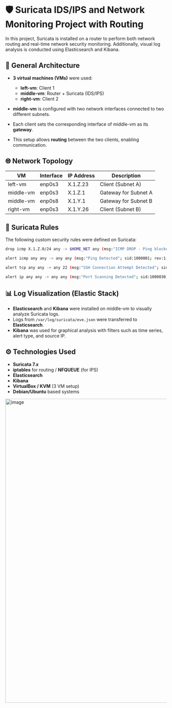 # 🛡️ Suricata IDS/IPS and Network Monitoring Project with Routing

In this project, Suricata is installed on a router to perform both network routing and real-time network security monitoring. Additionally, visual log analysis is conducted using Elasticsearch and Kibana.

## 🧩 General Architecture

- **3 virtual machines (VMs)** were used:
  - **left-vm**: Client 1  
  - **middle-vm**: Router + Suricata (IDS/IPS)  
  - **right-vm**: Client 2  

- **middle-vm** is configured with two network interfaces connected to two different subnets.  
- Each client sets the corresponding interface of middle-vm as its **gateway**.  
- This setup allows **routing** between the two clients, enabling communication.

## 🌐 Network Topology

| VM        | Interface | IP Address   | Description              |
|-----------|-----------|--------------|---------------------------|
| left-vm   | enp0s3    | X.1.Z.23     | Client (Subnet A)        |
| middle-vm | enp0s3    | X.1.Z.1      | Gateway for Subnet A     |
| middle-vm | enp0s8    | X.1.Y.1      | Gateway for Subnet B     |
| right-vm  | enp0s3    | X.1.Y.26     | Client (Subnet B)        |

## 🔐 Suricata Rules

The following custom security rules were defined on Suricata:

```bash
drop icmp X.1.Z.0/24 any -> $HOME_NET any (msg:"ICMP DROP - Ping blocked from specific IP block"; itype:8; sid:1000400; rev:1;)

alert icmp any any -> any any (msg:"Ping Detected"; sid:1000001; rev:1;)

alert tcp any any -> any 22 (msg:"SSH Connection Attempt Detected"; sid:1000010; rev:1; flags:S; threshold:type limit, track by_src, count 1, seconds 60;)

alert ip any any -> any any (msg:"Port Scanning Detected"; sid:1000030; rev:1; threshold:type both, track by_src, count 20, seconds 60;)

```

## 📊 Log Visualization (Elastic Stack)

- **Elasticsearch** and **Kibana** were installed on middle-vm to visually analyze Suricata logs.
- Logs from `/var/log/suricata/eve.json` were transferred to **Elasticsearch**.
- **Kibana** was used for graphical analysis with filters such as time series, alert type, and source IP.

## ⚙️ Technologies Used

- **Suricata 7.x**
- **iptables** for routing / **NFQUEUE** (for IPS)
- **Elasticsearch**
- **Kibana**
- **VirtualBox / KVM** (3 VM setup)
- **Debian/Ubuntu** based systems

<img width="1913" height="948" alt="image" src="https://github.com/user-attachments/assets/5b5f7447-9b9a-4d3b-b050-b963bd9bf7c4" />

